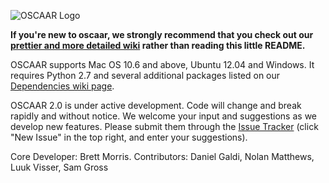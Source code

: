 ![OSCAAR Logo](http://www.astro.umd.edu/~bmorris3/oscaar/READMEheader.png)

**If you're new to oscaar, we strongly recommend that you check out our [prettier and more detailed wiki](https://github.com/OSCAAR/OSCAAR/wiki) rather than reading this little README.**

OSCAAR supports Mac OS 10.6 and above, Ubuntu 12.04 and Windows. It requires Python 2.7 and several additional packages listed on our [Dependencies wiki page](https://github.com/OSCAAR/OSCAAR/wiki/Dependencies).

OSCAAR 2.0 is under active development. Code will change and break rapidly and without notice. We welcome your input and suggestions as we develop new features. Please submit them through the [Issue Tracker](https://github.com/OSCAAR/OSCAAR/issues) (click "New Issue" in the top right, and enter your suggestions).

Core Developer: Brett Morris. Contributors: Daniel Galdi, Nolan Matthews, Luuk Visser, Sam Gross